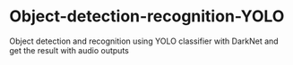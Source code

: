 # Object-detection-recognition-YOLO
Object detection and recognition using YOLO classifier with DarkNet and get the result with audio outputs
